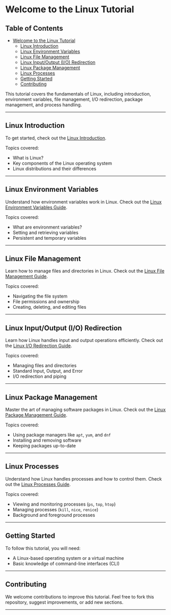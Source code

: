 # Welcome to the Linux Tutorial

## Table of Contents

- [Welcome to the Linux Tutorial](#welcome-to-the-linux-tutorial)
  - [Linux Introduction](#linux-introduction)
  - [Linux Environment Variables](#linux-environment-variables)
  - [Linux File Management](#linux-file-management)
  - [Linux Input/Output (I/O) Redirection](#linux-inputoutput-io-redirection)
  - [Linux Package Management](#linux-package-management)
  - [Linux Processes](#linux-processes)
  - [Getting Started](#getting-started)
  - [Contributing](#contributing)




This tutorial covers the fundamentals of Linux, including introduction, environment variables, file management, I/O redirection, package management, and process handling.

---

## Linux Introduction

To get started, check out the [Linux Introduction](linux_intro.md).

Topics covered:
- What is Linux?
- Key components of the Linux operating system
- Linux distributions and their differences

---

## Linux Environment Variables

Understand how environment variables work in Linux. Check out the [Linux Environment Variables Guide](linux_environment_variables.md).

Topics covered:
- What are environment variables?
- Setting and retrieving variables
- Persistent and temporary variables

---

## Linux File Management

Learn how to manage files and directories in Linux. Check out the [Linux File Management Guide](linux_file_management.md).

Topics covered:
- Navigating the file system
- File permissions and ownership
- Creating, deleting, and editing files

---

## Linux Input/Output (I/O) Redirection

Learn how Linux handles input and output operations efficiently. Check out the [Linux I/O Redirection Guide](linux_io_redirection.md).

Topics covered:
- Managing files and directories
- Standard Input, Output, and Error
- I/O redirection and piping

---

## Linux Package Management

Master the art of managing software packages in Linux. Check out the [Linux Package Management Guide](linux_package_management.md).

Topics covered:
- Using package managers like `apt`, `yum`, and `dnf`
- Installing and removing software
- Keeping packages up-to-date

---

## Linux Processes

Understand how Linux handles processes and how to control them. Check out the [Linux Processes Guide](linux_processes.md).

Topics covered:
- Viewing and monitoring processes (`ps`, `top`, `htop`)
- Managing processes (`kill`, `nice`, `renice`)
- Background and foreground processes

---

## Getting Started

To follow this tutorial, you will need:
- A Linux-based operating system or a virtual machine
- Basic knowledge of command-line interfaces (CLI)

---

## Contributing

We welcome contributions to improve this tutorial. Feel free to fork this repository, suggest improvements, or add new sections.

---

